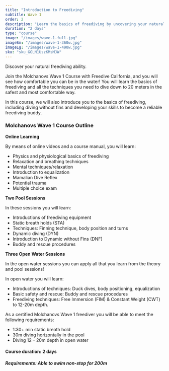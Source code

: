 ```yaml
---
title: "Introduction to Freediving"
subtitle: Wave 1
order: 2
description: "Learn the basics of freediving by uncovering your natural freediving ability. Here you will be taught to dive down 12 to 20 meters, and learn techniques to hold your breath beyond a minute and a half. Topics include the physics of freediving, introduction to equalization and breathing, dive visualization and much more."
duration: "2 days"
type: "course"
image: "/images/wave-1-full.jpg"
imageSm: "/images/wave-1-360w.jpg"
imageLg: "/images/wave-1-490w.jpg"
sku: "sku_GGLN1UszKMsMJW"
---
```


Discover your natural freediving ability.

Join the Molchanovs Wave 1 Course with Freedive California, and you will see how comfortable you can be in the water! You will learn the basics of freediving and all the techniques you need to dive down to 20 meters in the safest and most comfortable way.

In this course, we will also introduce you to the basics of freediving, including diving without fins and developing your skills to become a reliable freediving buddy.

### Molchanovs Wave 1 Course Outline

**Online Learning**

By means of online videos and a course manual, you will learn:

- Physics and physiological basics of freediving
- Relaxation and breathing techniques
- Mental techniques/relaxation
- Introduction to equalization
- Mamalian Dive Reflex
- Potential trauma
- Multiple choice exam

**Two Pool Sessions**

In these sessions you will learn:

  - Introductions of freediving equipment
  - Static breath holds (STA)
  - Techniques: Finning technique, body position and turns
  - Dynamic diving (DYN)
  - Introduction to Dynamic without Fins (DNF)
  - Buddy and rescue procedures

**Three Open Water Sessions**

In the open water sessions you can apply all that you learn from the theory and pool sessions!

In open water you will learn:

  - Introductions of techniques: Duck dives, body positioning, equalization
  - Basic safety and rescue: Buddy and rescue procedures
  - Freediving techniques: Free Immersion (FIM) & Constant Weight (CWT) to 12-20m depth.

As a certified Molchanovs Wave 1 freediver you will be able to meet the following requirements:

  - 1:30+ min static breath hold
  - 30m diving horizontally in the pool
  - Diving 12 – 20m depth in open water

#### Course duration: 2 days


##### ***Requirements***: Able to swim non-stop for 200m

